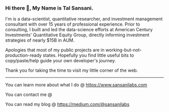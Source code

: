 ### Hi there 👋, My Name is Tal Sansani.

I'm is a data-scientist, quantitative researcher, and investment management consultant with over 15 years of professional experience. Prior to consulting, I built and led the data-science efforts at American Century Investments' Quantitative Equity Group, directly informing investment strategies of nearly $15B in AUM.

Apologies that most of my public projects are in working-but-not-production-ready states. Hopefully you find little useful bits to copy/paste/help guide your own developer's journey.

Thank you for taking the time to visit my little corner of the web.

<hr>

You can learn more about what I do @ https://www.sansanilabs.com

You can contact me @ 

You can read my blog @ https://medium.com/@sansanilabs
